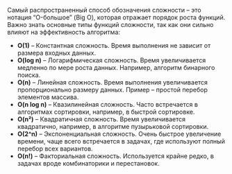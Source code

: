 Самый распространенный способ обозначения сложности – это нотация “O-большое” (Big O), которая отражает порядок роста функций. Важно знать основные типы функций сложности, так как они сильно влияют на эффективность алгоритма:

- **O(1)** – Константная сложность. Время выполнения не зависит от размера входных данных.
- **O(log n)** – Логарифмическая сложность. Время увеличивается медленно по мере роста данных. Например, алгоритм бинарного поиска.
- **O(n)** – Линейная сложность. Время выполнения увеличивается пропорционально размеру данных. Пример – простой перебор элементов массива.
- **O(n log n)** – Квазилинейная сложность. Часто встречается в алгоритмах сортировки, например, в быстрой сортировке.
- **O(n²)** – Квадратичная сложность. Время увеличивается квадратично, например, в алгоритме пузырьковой сортировки.
- **O(2^n)** – Экспоненциальная сложность. Очень быстрое увеличение времени, чаще всего встречается в задачах, где используют полный перебор всех вариантов.
- **O(n!)** – Факториальная сложность. Используется крайне редко, в задачах вроде комбинаторики и перестановок.
